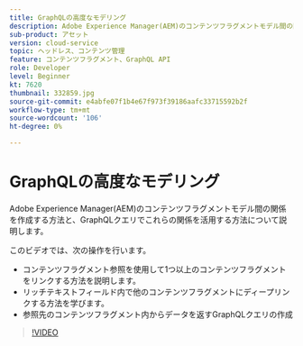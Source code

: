 ```yaml
---
title: GraphQLの高度なモデリング
description: Adobe Experience Manager(AEM)のコンテンツフラグメントモデル間の関係を作成する方法と、GraphQLクエリでこれらの関係を活用する方法について説明します。
sub-product: アセット
version: cloud-service
topic: ヘッドレス、コンテンツ管理
feature: コンテンツフラグメント、GraphQL API
role: Developer
level: Beginner
kt: 7620
thumbnail: 332859.jpg
source-git-commit: e4abfe07f1b4e67f973f39186aafc33715592b2f
workflow-type: tm+mt
source-wordcount: '106'
ht-degree: 0%

---
```



# GraphQLの高度なモデリング

Adobe Experience Manager(AEM)のコンテンツフラグメントモデル間の関係を作成する方法と、GraphQLクエリでこれらの関係を活用する方法について説明します。

このビデオでは、次の操作を行います。

+ コンテンツフラグメント参照を使用して1つ以上のコンテンツフラグメントをリンクする方法を説明します。
+ リッチテキストフィールド内で他のコンテンツフラグメントにディープリンクする方法を学びます。
+ 参照先のコンテンツフラグメント内からデータを返すGraphQLクエリの作成

>[!VIDEO](https://video.tv.adobe.com/v/332859/?quality=12&learn=on)

